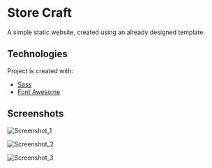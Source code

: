 
# Store Craft

A simple static website, created using an already designed template.


## Technologies
 
 Project is created with:

 - [Sass](https://sass-lang.com)
 - [Font Awesome](https://fontawesome.com)


## Screenshots



![Screenshot_1](https://user-images.githubusercontent.com/86678700/165048384-c5bda0bc-7538-415c-844c-e3493caae41a.png)

![Screenshot_2](https://user-images.githubusercontent.com/86678700/165048667-039355f0-155c-4b41-80f0-e14a79bba94f.png)

![Screenshot_3](https://user-images.githubusercontent.com/86678700/165048708-04a32243-20dc-4011-a432-c7aa7615796e.png)
